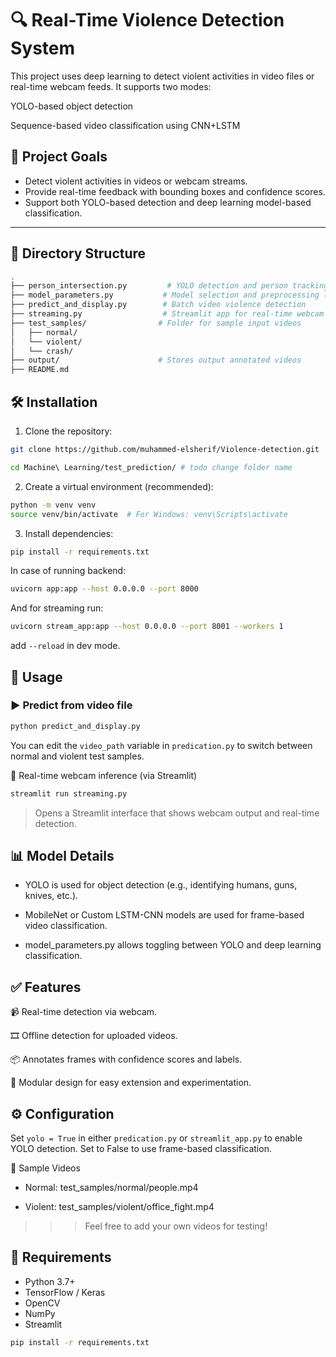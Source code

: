 # 🔍 Real-Time Violence Detection System

This project uses deep learning to detect violent activities in video files or real-time webcam feeds. It supports two modes:

YOLO-based object detection

Sequence-based video classification using CNN+LSTM

## 🎯 Project Goals

- Detect violent activities in videos or webcam streams.
- Provide real-time feedback with bounding boxes and confidence scores.
- Support both YOLO-based detection and deep learning model-based classification.

---

## 📁 Directory Structure

```bash
.
├── person_intersection.py         # YOLO detection and person tracking utilities
├── model_parameters.py           # Model selection and preprocessing logic
├── predict_and_display.py        # Batch video violence detection
├── streaming.py                  # Streamlit app for real-time webcam inference
├── test_samples/                # Folder for sample input videos
│   ├── normal/
│   └── violent/
│   └── crash/
├── output/                      # Stores output annotated videos
├── README.md
```

## 🛠️ Installation

1. Clone the repository:
```bash
git clone https://github.com/muhammed-elsherif/Violence-detection.git
```
```bash
cd Machine\ Learning/test_prediction/ # todo change folder name
```

2. Create a virtual environment (recommended):

```bash
python -m venv venv
source venv/bin/activate  # For Windows: venv\Scripts\activate
```

3. Install dependencies:
```bash
pip install -r requirements.txt
```
In case of running backend:
```bash
uvicorn app:app --host 0.0.0.0 --port 8000
```
And for streaming run:
```bash
uvicorn stream_app:app --host 0.0.0.0 --port 8001 --workers 1
```
add `--reload` in dev mode.

## 🚀 Usage
### ▶️ Predict from video file
```bash
python predict_and_display.py
```
You can edit the `video_path` variable in `predication.py` to switch between normal and violent test samples.

🎥 Real-time webcam inference (via Streamlit)
```bash
streamlit run streaming.py
```
> Opens a Streamlit interface that shows webcam output and real-time detection.

## 📊 Model Details
- YOLO is used for object detection (e.g., identifying humans, guns, knives, etc.).

- MobileNet or Custom LSTM-CNN models are used for frame-based video classification.

- model_parameters.py allows toggling between YOLO and deep learning classification.

## ✅ Features
📹 Real-time detection via webcam.

🎞️ Offline detection for uploaded videos.

📦 Annotates frames with confidence scores and labels.

🧠 Modular design for easy extension and experimentation.

## ⚙️ Configuration
Set `yolo = True` in either `predication.py` or `streamlit_app.py` to enable YOLO detection. Set to False to use frame-based classification.

🧪 Sample Videos
- Normal: test_samples/normal/people.mp4

- Violent: test_samples/violent/office_fight.mp4

>>> Feel free to add your own videos for testing!

## 📌 Requirements
- Python 3.7+
- TensorFlow / Keras
- OpenCV
- NumPy
- Streamlit

```bash
pip install -r requirements.txt
```
